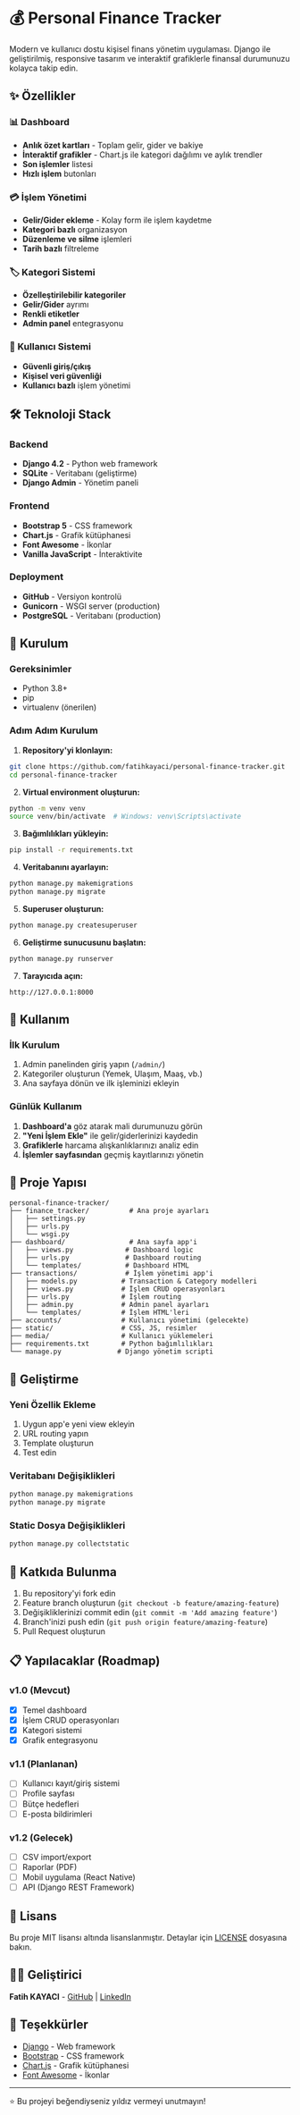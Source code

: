 # 💰 Personal Finance Tracker

Modern ve kullanıcı dostu kişisel finans yönetim uygulaması. Django ile geliştirilmiş, responsive tasarım ve interaktif grafiklerle finansal durumunuzu kolayca takip edin.

## ✨ Özellikler

### 📊 Dashboard
- **Anlık özet kartları** - Toplam gelir, gider ve bakiye
- **İnteraktif grafikler** - Chart.js ile kategori dağılımı ve aylık trendler
- **Son işlemler** listesi
- **Hızlı işlem** butonları

### 💳 İşlem Yönetimi
- **Gelir/Gider ekleme** - Kolay form ile işlem kaydetme
- **Kategori bazlı** organizasyon
- **Düzenleme ve silme** işlemleri
- **Tarih bazlı** filtreleme

### 🏷️ Kategori Sistemi
- **Özelleştirilebilir kategoriler**
- **Gelir/Gider** ayrımı
- **Renkli etiketler**
- **Admin panel** entegrasyonu

### 🔐 Kullanıcı Sistemi
- **Güvenli giriş/çıkış**
- **Kişisel veri güvenliği**
- **Kullanıcı bazlı** işlem yönetimi

## 🛠️ Teknoloji Stack

### Backend
- **Django 4.2** - Python web framework
- **SQLite** - Veritabanı (geliştirme)
- **Django Admin** - Yönetim paneli

### Frontend
- **Bootstrap 5** - CSS framework
- **Chart.js** - Grafik kütüphanesi
- **Font Awesome** - İkonlar
- **Vanilla JavaScript** - İnteraktivite

### Deployment
- **GitHub** - Versiyon kontrolü
- **Gunicorn** - WSGI server (production)
- **PostgreSQL** - Veritabanı (production)

## 🚀 Kurulum

### Gereksinimler
- Python 3.8+
- pip
- virtualenv (önerilen)

### Adım Adım Kurulum

1. **Repository'yi klonlayın:**
```bash
git clone https://github.com/fatihkayaci/personal-finance-tracker.git
cd personal-finance-tracker
```

2. **Virtual environment oluşturun:**
```bash
python -m venv venv
source venv/bin/activate  # Windows: venv\Scripts\activate
```

3. **Bağımlılıkları yükleyin:**
```bash
pip install -r requirements.txt
```

4. **Veritabanını ayarlayın:**
```bash
python manage.py makemigrations
python manage.py migrate
```

5. **Superuser oluşturun:**
```bash
python manage.py createsuperuser
```

6. **Geliştirme sunucusunu başlatın:**
```bash
python manage.py runserver
```

7. **Tarayıcıda açın:**
```
http://127.0.0.1:8000
```

## 📱 Kullanım

### İlk Kurulum
1. Admin panelinden giriş yapın (`/admin/`)
2. Kategoriler oluşturun (Yemek, Ulaşım, Maaş, vb.)
3. Ana sayfaya dönün ve ilk işleminizi ekleyin

### Günlük Kullanım
1. **Dashboard'a** göz atarak mali durumunuzu görün
2. **"Yeni İşlem Ekle"** ile gelir/giderlerinizi kaydedin
3. **Grafiklerle** harcama alışkanlıklarınızı analiz edin
4. **İşlemler sayfasından** geçmiş kayıtlarınızı yönetin

## 📁 Proje Yapısı

```
personal-finance-tracker/
├── finance_tracker/          # Ana proje ayarları
│   ├── settings.py
│   ├── urls.py
│   └── wsgi.py
├── dashboard/                # Ana sayfa app'i
│   ├── views.py             # Dashboard logic
│   ├── urls.py              # Dashboard routing
│   └── templates/           # Dashboard HTML
├── transactions/            # İşlem yönetimi app'i
│   ├── models.py           # Transaction & Category modelleri
│   ├── views.py            # İşlem CRUD operasyonları
│   ├── urls.py             # İşlem routing
│   ├── admin.py            # Admin panel ayarları
│   └── templates/          # İşlem HTML'leri
├── accounts/               # Kullanıcı yönetimi (gelecekte)
├── static/                 # CSS, JS, resimler
├── media/                  # Kullanıcı yüklemeleri
├── requirements.txt        # Python bağımlılıkları
└── manage.py              # Django yönetim scripti
```

## 🔧 Geliştirme

### Yeni Özellik Ekleme
1. Uygun app'e yeni view ekleyin
2. URL routing yapın
3. Template oluşturun
4. Test edin

### Veritabanı Değişiklikleri
```bash
python manage.py makemigrations
python manage.py migrate
```

### Static Dosya Değişiklikleri
```bash
python manage.py collectstatic
```
<!-- 
## 🎨 Ekran Görüntüleri

### Dashboard
![Dashboard](screenshots/dashboard.png)
*Gelir, gider özeti ve interaktif grafikler*

### İşlem Listesi
![Transactions](screenshots/transactions.png)
*Tüm işlemlerin listesi ve filtreleme*

### İşlem Ekleme
![Add Transaction](screenshots/add-transaction.png)
*Kolay işlem ekleme formu* -->

## 🤝 Katkıda Bulunma

1. Bu repository'yi fork edin
2. Feature branch oluşturun (`git checkout -b feature/amazing-feature`)
3. Değişikliklerinizi commit edin (`git commit -m 'Add amazing feature'`)
4. Branch'inizi push edin (`git push origin feature/amazing-feature`)
5. Pull Request oluşturun

## 📋 Yapılacaklar (Roadmap)

### v1.0 (Mevcut)
- [x] Temel dashboard
- [x] İşlem CRUD operasyonları
- [x] Kategori sistemi
- [x] Grafik entegrasyonu

### v1.1 (Planlanan)
- [ ] Kullanıcı kayıt/giriş sistemi
- [ ] Profile sayfası
- [ ] Bütçe hedefleri
- [ ] E-posta bildirimleri

### v1.2 (Gelecek)
- [ ] CSV import/export
- [ ] Raporlar (PDF)
- [ ] Mobil uygulama (React Native)
- [ ] API (Django REST Framework)

## 📜 Lisans

Bu proje MIT lisansı altında lisanslanmıştır. Detaylar için [LICENSE](LICENSE) dosyasına bakın.

## 👨‍💻 Geliştirici

**Fatih KAYACI** - [GitHub](https://github.com/fatihkayaci) | [LinkedIn](https://www.linkedin.com/in/fatih-kayaci-79180a28a/)

## 🙏 Teşekkürler

- [Django](https://djangoproject.com/) - Web framework
- [Bootstrap](https://getbootstrap.com/) - CSS framework
- [Chart.js](https://www.chartjs.org/) - Grafik kütüphanesi
- [Font Awesome](https://fontawesome.com/) - İkonlar

---
⭐ Bu projeyi beğendiyseniz yıldız vermeyi unutmayın!